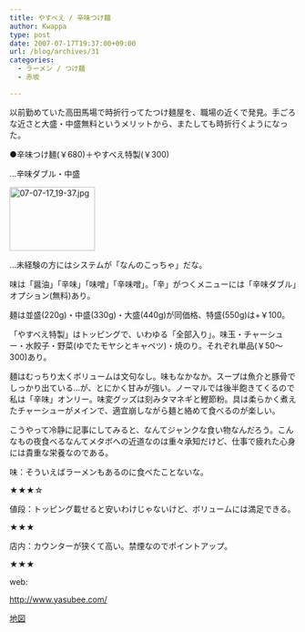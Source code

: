 ```yaml
---
title: やすべえ / 辛味つけ麺
author: Kwappa
type: post
date: 2007-07-17T19:37:00+09:00
url: /blog/archives/31
categories:
  - ラーメン / つけ麺
  - 赤坂

---
```

以前勤めていた高田馬場で時折行ってたつけ麺屋を、職場の近くで発見。手ごろな近さと大盛・中盛無料というメリットから、またしても時折行くようになった。
  
●辛味つけ麺(￥680)＋やすべえ特製(￥300)
  
…辛味ダブル・中盛
  
<a href="http://akasakalunch.up.seesaa.net/image/07-07-17_19-37.jpg" target="_blank" rel="noopener noreferrer"><img src="http://akasakalunch.up.seesaa.net/image/07-07-17_19-37-thumbnail2.jpg" border="0" alt="07-07-17_19-37.jpg" width="150" height="112" /></a>
  
…未経験の方にはシステムが「なんのこっちゃ」だな。
  
味は「醤油」「辛味」「味噌」「辛味噌」。「辛」がつくメニューには「辛味ダブル」オプション(無料)あり。
  
麺は並盛(220g)・中盛(330g)・大盛(440g)が同価格、特盛(550g)は+￥100。
  
「やすべえ特製」はトッピングで、いわゆる「全部入り」。味玉・チャーシュー・水餃子・野菜(ゆでたモヤシとキャベツ)・焼のり。それぞれ単品(￥50～300)あり。
  
麺はむっちり太くボリュームは文句なし。味もなかなか。スープは魚介と豚骨でしっかり出ている…が、とにかく甘みが強い。ノーマルでは後半飽きてくるので私は「辛味」オンリー。味変グッズは刻みタマネギと鰹節粉。具は柔らかく煮えたチャーシューがメインで、適宜崩しながら麺と絡めて食べるのが楽しい。
  
こうやって冷静に記事にしてみると、なんてジャンクな食い物なんだろう。こんなもの夜食べるなんてメタボへの近道なのは重々承知だけど、仕事で疲れた心身には貴重な栄養なのである。
  
味：そういえばラーメンもあるのに食べたことないな。
  
★★★☆
  
値段：トッピング載せると安いわけじゃないけど、ボリュームには満足できる。
  
★★★
  
店内：カウンターが狭くて高い。禁煙なのでポイントアップ。
  
★★★
  
web:
  
http://www.yasubee.com/
  
<a href="http://maps.google.co.jp/maps?q=%E6%B8%AF%E5%8C%BA%E8%B5%A4%E5%9D%826-3-19&hl=ja&ie=UTF8&z=17&iwloc=addr&om=1" target="_blank" rel="noopener noreferrer">地図</a>
